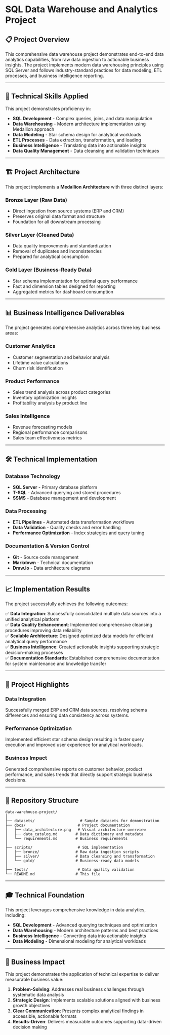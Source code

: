 # SQL Data Warehouse and Analytics Project

## 📋 Project Overview

This comprehensive data warehouse project demonstrates end-to-end data analytics capabilities, from raw data ingestion to actionable business insights. The project implements modern data warehousing principles using SQL Server and follows industry-standard practices for data modeling, ETL processes, and business intelligence reporting.

---

## 🎯 Technical Skills Applied

This project demonstrates proficiency in:

- **SQL Development** - Complex queries, joins, and data manipulation
- **Data Warehousing** - Modern architecture implementation using Medallion approach
- **Data Modeling** - Star schema design for analytical workloads
- **ETL Processes** - Data extraction, transformation, and loading
- **Business Intelligence** - Translating data into actionable insights
- **Data Quality Management** - Data cleansing and validation techniques

---

## 🏗️ Project Architecture

This project implements a **Medallion Architecture** with three distinct layers:

### Bronze Layer (Raw Data)
- Direct ingestion from source systems (ERP and CRM)
- Preserves original data format and structure
- Foundation for all downstream processing

### Silver Layer (Cleaned Data)
- Data quality improvements and standardization
- Removal of duplicates and inconsistencies
- Prepared for analytical consumption

### Gold Layer (Business-Ready Data)
- Star schema implementation for optimal query performance
- Fact and dimension tables designed for reporting
- Aggregated metrics for dashboard consumption

---

## 📊 Business Intelligence Deliverables

The project generates comprehensive analytics across three key business areas:

### Customer Analytics
- Customer segmentation and behavior analysis
- Lifetime value calculations
- Churn risk identification

### Product Performance
- Sales trend analysis across product categories
- Inventory optimization insights
- Profitability analysis by product line

### Sales Intelligence
- Revenue forecasting models
- Regional performance comparisons
- Sales team effectiveness metrics

---

## 🛠️ Technical Implementation

### Database Technology
- **SQL Server** - Primary database platform
- **T-SQL** - Advanced querying and stored procedures
- **SSMS** - Database management and development

### Data Processing
- **ETL Pipelines** - Automated data transformation workflows
- **Data Validation** - Quality checks and error handling
- **Performance Optimization** - Index strategies and query tuning

### Documentation & Version Control
- **Git** - Source code management
- **Markdown** - Technical documentation
- **Draw.io** - Data architecture diagrams

---

## 📈 Implementation Results

The project successfully achieves the following outcomes:

✅ **Data Integration**: Successfully consolidated multiple data sources into a unified analytical platform  
✅ **Data Quality Enhancement**: Implemented comprehensive cleansing procedures improving data reliability  
✅ **Scalable Architecture**: Designed optimized data models for efficient analytical query performance  
✅ **Business Intelligence**: Created actionable insights supporting strategic decision-making processes  
✅ **Documentation Standards**: Established comprehensive documentation for system maintenance and knowledge transfer  

---

## 🚀 Project Highlights

### Data Integration
Successfully merged ERP and CRM data sources, resolving schema differences and ensuring data consistency across systems.

### Performance Optimization
Implemented efficient star schema design resulting in faster query execution and improved user experience for analytical workloads.

### Business Impact
Generated comprehensive reports on customer behavior, product performance, and sales trends that directly support strategic business decisions.

---

## 📂 Repository Structure

```
data-warehouse-project/
│
├── datasets/                    # Sample datasets for demonstration
├── docs/                       # Project documentation
│   ├── data_architecture.png   # Visual architecture overview
│   ├── data_catalog.md        # Data dictionary and metadata
│   └── requirements.md        # Business requirements
│
├── scripts/                    # SQL implementation
│   ├── bronze/                # Raw data ingestion scripts
│   ├── silver/                # Data cleansing and transformation
│   └── gold/                  # Business-ready data models
│
├── tests/                      # Data quality validation
└── README.md                  # This file
```

---

## 🎓 Technical Foundation

This project leverages comprehensive knowledge in data analytics, including:

- **SQL Development** - Advanced querying techniques and optimization
- **Data Warehousing** - Modern architecture patterns and best practices
- **Business Intelligence** - Converting data into actionable insights
- **Data Modeling** - Dimensional modeling for analytical workloads

---

## 💼 Business Impact

This project demonstrates the application of technical expertise to deliver measurable business value:

1. **Problem-Solving**: Addresses real business challenges through systematic data analysis
2. **Strategic Design**: Implements scalable solutions aligned with business growth objectives
3. **Clear Communication**: Presents complex analytical findings in accessible, actionable formats
4. **Results-Driven**: Delivers measurable outcomes supporting data-driven decision making


